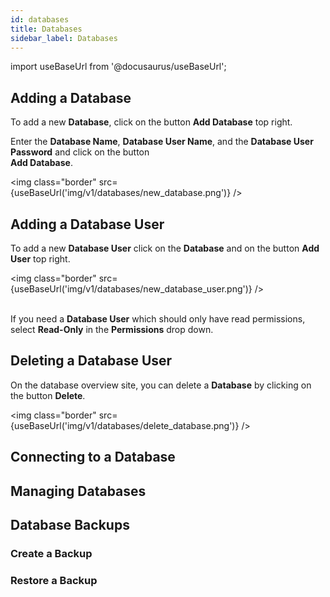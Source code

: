 ```yaml
---
id: databases
title: Databases
sidebar_label: Databases
---
```


import useBaseUrl from '@docusaurus/useBaseUrl';

## Adding a Database

To add a new **Database**, click on the button **Add Database** top right.

Enter the **Database Name**, **Database User Name**, and the **Database User Password** and
click on the button <br /> **Add Database**.

<img class="border" src={useBaseUrl('img/v1/databases/new_database.png')} />

## Adding a Database User

To add a new **Database User** click on the **Database** and on the button **Add User** top right.

<img class="border" src={useBaseUrl('img/v1/databases/new_database_user.png')} /> <br /> <br />

If you need a **Database User** which should only have read permissions, select **Read-Only** in the **Permissions** drop down.

## Deleting a Database User

On the database overview site, you can delete a **Database** by clicking on the button **Delete**.

<img class="border" src={useBaseUrl('img/v1/databases/delete_database.png')} />

## Connecting to a Database



## Managing Databases

## Database Backups

### Create a Backup

### Restore a Backup